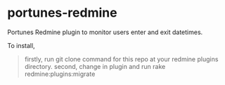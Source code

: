 # portunes-redmine
Portunes Redmine plugin to monitor users enter and exit datetimes.

To install, 
> firstly, run git clone command for this repo at your redmine plugins directory.
> second, change in plugin and run rake redmine:plugins:migrate
